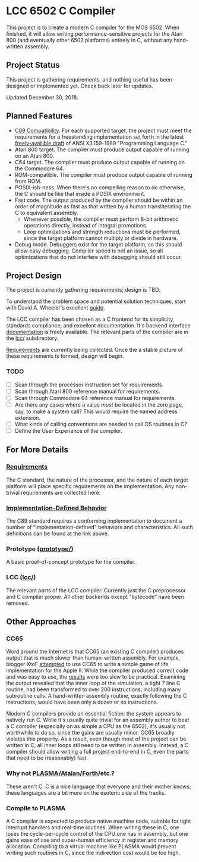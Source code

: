 # LCC 6502 C Compiler

This project is to create a modern C compiler for the MOS 6502. When finished,
it will allow writing performance-sensitive projects for the Atari 800 (and
eventually other 6502 platforms) entirely in C, without any hand-written
assembly.

## Project Status

This project is gathering requirements, and nothing useful has been designed or
implemented yet. Check back later for updates.

Updated December 30, 2018.

## Planned Features

* [C89 Compatibility](C_Standard_Compliance.md). For each supported target, the
  project must meet the requirements for a freestanding implementation set
  forth in the latest [freely-availible draft](std/draft.html) of ANSI
  X3.159-1989 "Programming Language C."
* Atari 800 target. The compiler must produce output capable of running on an
  Atari 800.
* C64 target. The compiler must produce output capable of running on the
  Commodore 64.
* ROM-compatible. The compiler must produce output capable of running from ROM.
* POSIX-ish-ness. When there's no compelling reason to do otherwise, the C
  should be like that inside a POSIX environment.
* Fast code. The output produced by the compiler should be within an order of
  magnitude as fast as that written by a human transliterating the C to
  equivalent assembly.
  * Whenever possible, the compiler must perform 8-bit arithmetic operations
    directly, instead of integral promotions.
  * Loop optimizations and strength reductions must be performed, since the
    target platform cannot multiply or divide in hardware.
* Debug mode. Debuggers exist for the target platform, so this should allow easy
  debugging. Compiler speed is not an issue, so all optimizations that do not
  interfere with debugging should still occur.

## Project Design

The project is currently gathering requirements; design is TBD.

To understand the problem space and potential solution techniques, start with
David A. Wheeler's excellent [guide](https://dwheeler.com/6502/).

The LCC compiler has been chosen as a C frontend for its simplicity, standards
compliance, and excellent documentation. It's backend interface
[documentation](http://storage.webhop.net/documents/interface4.pdf) is freely
available.  The relevant parts of the compiler are in the [lcc/](lcc/)
subdirectory.

[Requirements](Requirements.md) are currently being collected. Once the a
stable picture of these requirements is formed, design will begin.

### TODO

* [ ] Scan through the processor instruction set for requirements.
* [ ] Scan through Atari 800 reference manual for requirements.
* [ ] Scan through Commodore 64 reference manual for requirements.
* [ ] Are there any cases where a value *must* be located in the zero page, say,
      to make a system call? This would require the named address extension.
* [ ] What kinds of calling conventions are needed to call OS routines in C?
* [ ] Define the User Experience of the compiler.

## For More Details

### [Requirements](Requirements.md)

The C standard, the nature of the processor, and the nature of each target
platform will place specific requirements on the implementation. Any
non-trivial requirements are collected here.

### [Implementation-Defined Behavior](Implementation_Defined_Behavior.md)

The C89 standard requires a conforming implementation to document a number of
"implementation-defined" behaviors and characteristics. All such definitions
can be found at the link above.

### Prototype ([prototype/](prototype/))

A basic proof-of-concept prototype for the compiler.

### LCC ([lcc/](lcc/))

The relevant parts of the LCC compiler. Currently just the C preprocessor and C
compiler proper. All other backends except "bytecode" have been removed.

## Other Approaches

### CC65

Word around the Internet is that CC65 (an existing C compiler) produces output
that is much slower than human-written assembly.  For example, blogger XtoF
[attempted](https://www.xtof.info/blog/?p=714) to use CC65 to write a simple
game of life implementation for the Apple II. While the compiler produced
correct code and was easy to use, the [results](https://youtu.be/1twMsK6wXgg)
were too slow to be practical.  Examining the output revealed that the inner
loop of the simulation, a tight 7 line C routine, had been transformed to over
200 instructions, including many subroutine calls. A hand-written assembly
routine, exactly following the C instructions, would have been only a dozen or
so instructions.

Modern C compilers provide an essential fiction: the system appears to natively
run C. While it's usually quite trivial for an assembly author to beat a C
compiler (especially on as simple a CPU as the 6502), it's usually not
worthwhile to do so, since the gains are usually minor.  CC65 broadly violates
this property. As a result, even though most of the project can be written in C,
all inner loops stil need to be written in assembly.  Instead, a C compiler
should allow writing a full project end-to-end in C, even the parts that need to
be (reasonably) fast.

### Why not [PLASMA](https://github.com/dschmenk/PLASMA)/[Atalan](http://atalan.kutululu.org/)/[Forth](https://en.wikipedia.org/wiki/Forth_(programming_language))/etc.?

These aren't C. C is a nice language that everyone and their mother knows; these
languages are a bit more on the esoteric side of the tracks.

### Compile to PLASMA

A C compiler is expected to produce native machine code, suitable for tight
interrupt handlers and real-time routines.  When writing these in C, one loses
the cycle-per-cycle control of the CPU one has in assembly, but one gains ease
of use and super-human efficiency in register and memory allocation. Compiling
to a virtual machine like PLASMA would prevent writing such routines in C, since
the indirection cost would be too high.
